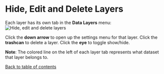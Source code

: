 # Hide, Edit and Delete Layers

Each layer has its own tab in the __Data Layers__ menu:
![Hide, edit and delete layers](https://d1a3f4spazzrp4.cloudfront.net/kepler.gl/documentation/image8.png "Hide, edit and delete layers")

Click the __down arrow__ to open up the settings menu for that layer. Click the __trashcan__ to delete a layer. Click the __eye__ to toggle show/hide.

__Note__: The colored line on the left of each layer tab represents what dataset that layer belongs to.

[Back to table of contents](../../a-introduction.md)
